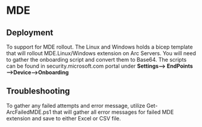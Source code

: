 # MDE

## Deployment ##
To support for MDE rollout. The Linux and Windows holds a bicep template that will rollout MDE.Linux/Windows extension on Arc Servers. 
You will need to gather the onboarding script and convert them to Base64. The scripts can be found in security.microsoft.com portal under 
**Settings--> EndPoints -->Device-->Onboarding**

## Troubleshooting ##
To gather any failed attempts and error message, utilize Get-ArcFailedMDE.ps1 that will gather all error messages for failed MDE extension and save to either Excel or CSV file.